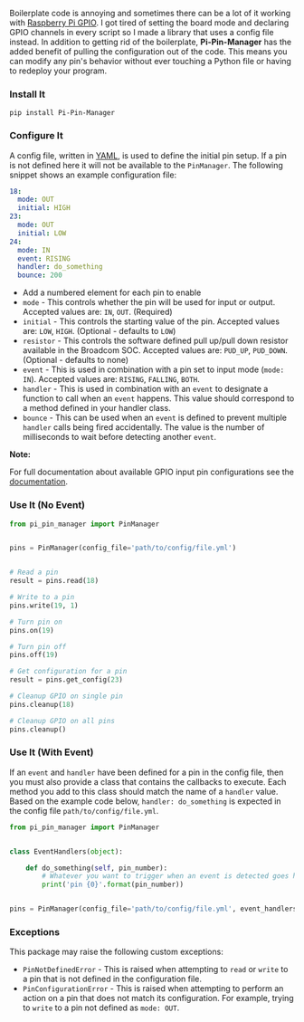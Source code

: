 Boilerplate code is annoying and sometimes there can be a lot of it working with [Raspberry Pi GPIO](https://pypi.python.org/pypi/RPi.GPIO). I got tired of setting the board mode and declaring GPIO channels in every script so I made a library that uses a config file instead. In addition to getting rid of the boilerplate, **Pi-Pin-Manager** has the added benefit of pulling the configuration out of the code. This means you can modify any pin's behavior without ever touching a Python file or having to redeploy your program.


### Install It

```
pip install Pi-Pin-Manager
```

### Configure It

A config file, written in [YAML](http://en.wikipedia.org/wiki/YAML), is used to define the initial pin setup. If a pin is not defined here it will not be available to the `PinManager`. The following snippet shows an example configuration file:

```yaml
18:
  mode: OUT
  initial: HIGH
23:
  mode: OUT
  initial: LOW
24:
  mode: IN
  event: RISING
  handler: do_something
  bounce: 200
```

* Add a numbered element for each pin to enable
* `mode` - This controls whether the pin will be used for input or output. Accepted values are: `IN`, `OUT`. (Required)
* `initial` - This controls the starting value of the pin. Accepted values are: `LOW`, `HIGH`. (Optional - defaults to `LOW`)
* `resistor` - This controls the software defined pull up/pull down resistor available in the Broadcom SOC. Accepted values are: `PUD_UP`, `PUD_DOWN`. (Optional - defaults to none)
* `event` - This is used in combination with a pin set to input mode (`mode: IN`). Accepted values are: `RISING`, `FALLING`, `BOTH`.
* `handler` - This is used in combination with an `event` to designate a function to call when an `event` happens. This value should correspond to a method defined in your handler class.
* `bounce` - This can be used when an `event` is defined to prevent multiple `handler` calls being fired accidentally. The value is the number of milliseconds to wait before detecting another `event`.

**Note:**

For full documentation about available GPIO input pin configurations see the [documentation](http://sourceforge.net/p/raspberry-gpio-python/wiki/Examples/).


### Use It (No Event)

```python
from pi_pin_manager import PinManager


pins = PinManager(config_file='path/to/config/file.yml')


# Read a pin
result = pins.read(18)

# Write to a pin
pins.write(19, 1)

# Turn pin on
pins.on(19)

# Turn pin off
pins.off(19)

# Get configuration for a pin
result = pins.get_config(23)

# Cleanup GPIO on single pin
pins.cleanup(18)

# Cleanup GPIO on all pins
pins.cleanup()
```

### Use It (With Event)

If an `event` and `handler` have been defined for a pin in the config file, then you must also provide a class that contains the callbacks to execute. Each method you add to this class should match the name of a `handler` value. Based on the example code below, `handler: do_something` is expected in the config file `path/to/config/file.yml`.

```python
from pi_pin_manager import PinManager


class EventHandlers(object):

    def do_something(self, pin_number):
        # Whatever you want to trigger when an event is detected goes here
        print('pin {0}'.format(pin_number))


pins = PinManager(config_file='path/to/config/file.yml', event_handlers=EventHandlers())
```

### Exceptions

This package may raise the following custom exceptions:

* `PinNotDefinedError` - This is raised when attempting to `read` or `write` to a pin that is not defined in the configuration file.
* `PinConfigurationError` - This is raised when attempting to perform an action on a pin that does not match its configuration. For example, trying to `write` to a pin not defined as `mode: OUT`.
